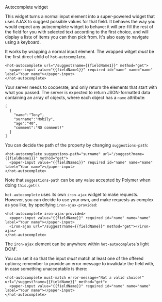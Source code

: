 Autocomplete widget

This widget turns a normal input element into a super-powered widget that uses AJAX to suggest possible values for that field. It behaves the way you would expect any autocomplete widget to behave: it will pre-fill the rest of the field for you with selected text according to the first choice, and will display a liste of items you can then pick from. It's also easy to navigate using a keyboard.

It works by wrapping a normal input element. The wrapped witget _must_ be the first direct child of `hot-autocomplete`.

    <hot-autocomplete url="/suggest?name={{fieldName1}}" method="get">
      <paper-input value="{{fieldName1}}" required id="name" name="name" label="Your name"></paper-input>
    </hot-autocomplete>

Your server needs to cooperate, and only return the elements that start with what you passed. The server is expected to return JSON-formatted data containing an array of objects, where each object has a `name` attribute:

    [
      {
        "name":"Tony",
        "surname":"Mobily",
        "age":"40",
        "comment":"NO comment!"
      }
    ]

You can decide the path of the property by changing `suggestions-path`:

    <hot-autocomplete suggestions-path="surname" url="/suggest?name={{fieldName1}}" method="get">
      <paper-input value="{{fieldName1}}" required id="name" name="name" label="Your name"></paper-input>
    </hot-autocomplete>

Note that `suggestions-path` can be any value accepted by Polymer when doing `this.get()`.

`hot-autocomplete` uses its own `iron-ajax` widget to make requests. However, you can decide to use your own, and make requests as complex as you like, by specifying `iron-ajax-provided`:

    <hot-autocomplete iron-ajax-provided>
      <paper-input value="{{fieldName}}" required id="name" name="name" label="Your name"></paper-input>
      <iron-ajax url="/suggest?name={{fieldName}}" method="get"></iron-ajax>
    </hot-autocomplete>

The `iron-ajax` element can be anywhere within `hot-autocomplete`'s light DOM'.

You can set it so that the input _must_ match at least one of the offered options; remember to provide an error message to invalidate the field with, in case something unacceptable is there:

    <hot-autocomplete must-match error-message="Not a valid choice!" url="/suggest?name={{fieldName}}" method="get">
      <paper-input value="{{fieldName}}" required id="name" name="name" label="Your name"></paper-input>
    </hot-autocomplete>

